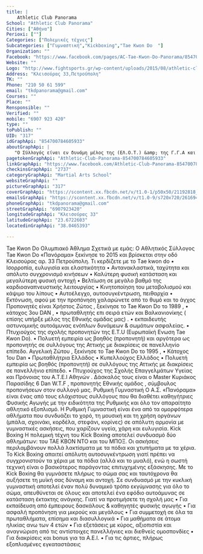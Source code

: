 ```yaml
---
title: |
    Athletic Club Panorama
School: "Athletic Club Panorama"
Cities: ["Αθήνα"]
Perioxi: [""]
Categories: ["Πολεμικές τέχνες"]
Subcategories: ["Γυμναστική","Kickboxing","Tae Kwon Do  "]
Organization: ""
Facebook: "https://www.facebook.com/pages/AC-Tae-Kwon-Do-Panorama/854700784605933?sk=timeline"
Website: ""
Logo: "http://www.fightsports.gr/wp-content/uploads/2015/08/athletic-club-panorama-logo.jpg"
Address: "Κλεισούρας 33,Πετρούπολη"
TK: ""
Phone: "210 50 61 599"
email: "tkdpanorama@gmail.com"
Courses: ""
Place: ""
Rensponsible: ""
Verified: ""
mobile: "6907 923 420"
type: ""
toPublish: ""
UID: "317"
idGraphApi: "854700784605933"
aboutGraphApi: | 
   "Ο Σύλλογός είναι εν δυνάμη μέλος της (ΕΛ.Ο.Τ.) &amp; της Γ.Γ.Α και λειτουργεί με επιτυχία,έχοντας όλες τις νόμιμες άδειες λειτουργίας."
pagetokenGraphApi: "Athletic-Club-Panorama-854700784605933"
linkGraphApi: "https://www.facebook.com/Athletic-Club-Panorama-854700784605933/"
checkinsGraphApi: "2737"
categoryGraphApi: "Martial Arts School"
websiteGraphApi: ""
pictureGraphApi: "317"
coverGraphApi: "https://scontent.xx.fbcdn.net/v/t1.0-1/p50x50/21192818_1443037729105566_2956119748034512288_n.jpg?oh=2943df42584ab7e3b38a632590833051&amp;oe=5B41BE37"
emailsGraphApi: "https://scontent.xx.fbcdn.net/v/t1.0-9/s720x720/26169469_1556985274377477_4138570885659668365_n.jpg?oh=9ba8ce4813b08413d67b3dc77526e989&amp;oe=5B4213CE"
phoneGraphApi: "tkdpanorama@gmail.com"
streetGraphApi: "6907923420"
longitudeGraphApi: "Κλεισούρας 33"
latitudeGraphApi: "23.6722603"
locatedinGraphApi: "38.0465393"

---
```


Tae Kwon Do Ολυμπιακό Άθλημα Σχετικά με εμάς: Ο Αθλητικός Σύλλογος Tae Kwon Do «Πανόραμα» ξεκίνησε το 2015 και βρίσκεται στην οδό Κλεισούρας αρ. 33 Πετρούπολη. Τι κερδίζετε με το Τae kwon do • Ισορροπία, ευλυγισία και ελαστικότητα • Αντανακλαστικά, ταχύτητα και απόλυτο συγχρονισμό κινήσεων • Καλύτερη φυσική κατάσταση και μεγαλύτερη φυσική αντοχή • Βελτίωση σε μεγάλο βαθμό της καρδιοαναπνευστικής λειτουργίας • Κινητοποίηση του μεταβολισμού και κάψιμο του λίπους • Αυτοέλεγχο, αυτοσυγκέντρωση, πειθαρχία • Εκτόνωση, αφού με την προπόνηση χαλαρώνετε από το θυμό και το άγχος Προπονητές είναι Χρήστος Ζώτος , ξεκίνησε το Tae Kwon Do το 1989 , • κάτοχος 3ου DAN , • πρωταθλητής επι σειρά ετών και Βαλκανιονίκης ( επίσης υπήρξε μέλος της Εθνικής ομάδας μας) . • εκπαιδευτής αστυνομικής αυτοάμυνας ενόπλων δυνάμεων &amp; σωμάτων ασφαλείας. • Πτυχιούχος της σχολής προπονητών της E.T.U (Eυρωπαϊκή Eνωση Tae Kwon Do). • Πολυετή εμπειρία ως βοηθός (προπονητή) και αργότερα ως προπονητής σε συλλόγους της Αττικής με διακρίσεις σε πανελληνίο επίπεδο. Αγγελική Ζώτου , ξεκίνησε το Tae Kwon Do το 1995 , • Κάτοχος 1ου Dan • Πρωταθλήτρια Ελλάδος • Κυπελλούχος Ελλάδος • Πολυετή εμπειρία ως βοηθός (προπονητή) σε συλλόγους της Αττικής με διακρίσεις σε πανελλήνιο επίπεδο. • Πτυχιούχος της Σχολής Επαγγελμάτων Υγείας και Πρόνοιας του Α.Τ.Ε.Ι Αθηνών . Δάσκαλός τους είναι ο Master Κυριάκος Παρασίδης 6 Dan W.T.F , προπονητής Εθνικής ομάδος , σύμβουλος προπονήσεων στον συλλογό μας. Ρυθμική Γυμναστική O A.Σ. «Πανόραμα» είναι ένας από τους ελάχιστους συλλόγους που θα διαθέτει καθηγήτριες Φυσικής Αγωγής με την ειδικότητα της Ρυθμικής και όλο τον απαραίτητο αθλητικό εξοπλισμό. Η Ρυθμική Γυμναστική είναι ένα από τα ομορφότερα αθλήματα που συνδυάζει το χορό, τη μουσική και τη χρήση οργάνων (μπάλα, σχοινάκι, κορδέλα, στεφάνι, κορίνες) σε απόλυτη αρμονία με γυμναστικές ασκήσεις, που χαρίζουν υγεία, χάρη και ευλυγισία. Kick Boxing Η πολεμική τέχνη του Kick Boxing αποτελεί συνδυασμό δύο αθλημάτων: του ΤΑΕ ΚΒΟΝ ΝΤΟ και του ΜΠΟΞ. Οι ασκήσεις περιλαμβάνουν πολλά λακτίσματα με τα πόδια και χτυπήματα με τα χέρια. Το Kick Boxing απαιτεί απόλυτη αυτοσυγκέντρωση γιατί πρέπει να συγχρονιστούν τα χέρια με τα πόδια (αλλά και το μυαλό), ενώ η σωστή τεχνική είναι ο βασικότερος παράγοντας επιτυχημένης εξάσκησης. Με το Kick Boxing θα γυμνάσετε πλήρως το σώμα σας και ταυτόχρονα θα αυξήσετε τη μυϊκή σας δύναμη και αντοχή. Σε συνδυασμό με την κυκλική γυμναστική αποτελεί έναν πολύ δυναμικό τρόπο εκγύμνασης για όλο το σώμα, απευθύνεται σε όλους και αποτελεί ένα εφόδιο αυτοάμυνας σε κατάσταση έκτακτης ανάγκης. Γιατί να προτιμήσετε τη σχολή μας • Για εκπαίδευση από έμπειρους δασκάλους &amp; καθηγητές φυσικής αγωγής • Για ασφαλή προπόνηση για μικρούς και μεγάλους • Για συμμετοχή σε όλα τα πρωταθλήματα, επίσημα και διασυλλογικά • Για μαθήματα σε άτομα ηλικίας ανω των 4 ετών • Για εξετάσεις με κύρος, αξιοπιστία και αναγνώριση από τις αντίστοιχες πανελλήνιες και διεθνείς ομοσπονδίες • Για διακρίσεις και bonus για τα Α.Ε.Ι. • Για τις άρτιες, πλήρως εξοπλισμένες εγκαταστάσεις 


